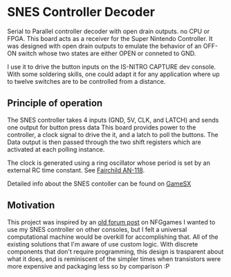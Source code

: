 # SNES Controller Decoder #
Serial to Parallel controller decoder with open drain outputs. no CPU or FPGA.
This board acts as a receiver for the Super Nintendo Controller.
It was designed with open drain outputs to emulate the behavior of an OFF-ON
switch whose two states are either OPEN or conneted to GND.

I use it to drive the button inputs on the IS-NITRO CAPTURE dev console.
With some soldering skills, one could adapt it for any application where up
to twelve switches are to be controlled from a distance.

## Principle of operation ##
The SNES controller takes 4 inputs (GND, 5V, CLK, and LATCH) and sends one output for button press data
This board provides power to the controller, a clock signal to drive the it, and a latch to poll the buttons.
The Data output is then passed through the two shift registers which are activated at each polling instance.

The clock is generated using a ring oscillator whose period is set by an external RC time constant. See [Fairchild AN-118](https://www.onsemi.com/pub/Collateral/AN-118.pdf.pdf). 

Detailed info about the SNES contoller can be found on [GameSX](https://gamesx.com/controldata/snesdat.htm)

## Motivation ##
This project was inspired by an [old forum post](https://nfggames.com/forum2/index.php?msg=26296) on NFGgames
I wanted to use my SNES controller on other consoles, but I felt a universal computational machine would be 
overkill for accomplishing that. All of the existing solutions that I'm aware of use custom logic. 
With discrete components that don't require programming, this design is trasparent about what it does, and is
reminiscent of the simpler times when transistors were more expensive and packaging less so by comparison :P
